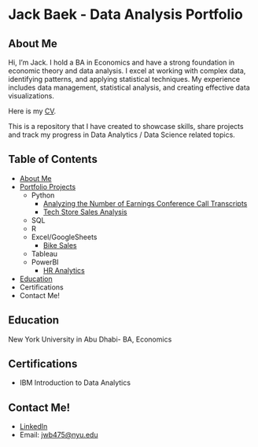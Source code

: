 # Jack Baek - Data Analysis Portfolio

## About Me
Hi, I’m Jack. I hold a BA in Economics and have a strong foundation in economic theory and data analysis. I excel at working with complex data, identifying patterns, and applying statistical techniques. My experience includes data management, statistical analysis, and creating effective data visualizations.

Here is my [CV](https://drive.google.com/file/d/1kuWMVC0Wsx_7qDCw1pLy8uRjf1gBqMFN/view?usp=sharing). 

This is a repository that I have created to showcase skills, share projects and track my progress in Data Analytics / Data Science related topics. 

## Table of Contents
- [About Me](https://github.com/jwb475/Data-Analysis-Portfolio#about-me)
- [Portfolio Projects](https://github.com/jwb475/Data-Analysis-Portfolio)
  - Python
    - [Analyzing the Number of Earnings Conference Call Transcripts](https://github.com/jwb475/Data-Analysis-Portfolio/blob/main/TranscriptEDA.ipynb)   
    - [Tech Store Sales Analysis](https://github.com/jwb475/Data-Analysis-Portfolio/blob/main/Tech%20Store%20Sales.ipynb)
  - SQL
  - R
  - Excel/GoogleSheets
    - [Bike Sales](https://github.com/jwb475/Data-Analysis-Portfolio/blob/main/Excel%20Bike%20Sales%20Project%20Dataset.xlsx)
  - Tableau
  - PowerBI
    - [HR Analytics](https://github.com/jwb475/Data-Analysis-Portfolio/blob/main/HR%20Analytics.pbix)
- [Education]()
- Certifications
- Contact Me!

## Education
New York University in Abu Dhabi- BA, Economics

## Certifications
- IBM Introduction to Data Analytics

## Contact Me!
- [LinkedIn](https://www.linkedin.com/in/jin-wook-baek-jwb475/)
- Email: [jwb475@nyu.edu](jwb475@nyu.edu)
